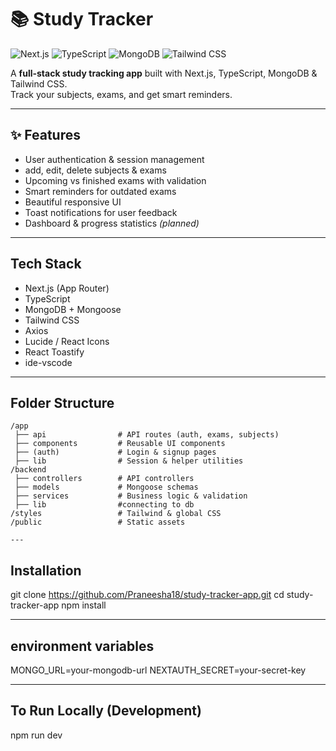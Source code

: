 # 📚 Study Tracker

![Next.js](https://img.shields.io/badge/Next.js-000?logo=next.js&logoColor=white)
![TypeScript](https://img.shields.io/badge/TypeScript-3178C6?logo=typescript&logoColor=white)
![MongoDB](https://img.shields.io/badge/MongoDB-4EA94B?logo=mongodb&logoColor=white)
![Tailwind CSS](https://img.shields.io/badge/Tailwind%20CSS-38B2AC?logo=tailwind-css&logoColor=white)

A **full-stack study tracking app** built with Next.js, TypeScript, MongoDB & Tailwind CSS.  
Track your subjects, exams, and get smart reminders.

---

## ✨ Features

-  User authentication & session management
-  add, edit, delete subjects & exams
-  Upcoming vs finished exams with validation
-  Smart reminders for outdated exams
-  Beautiful responsive UI
-  Toast notifications for user feedback
-  Dashboard & progress statistics _(planned)_

---

##  Tech Stack

- Next.js (App Router)
- TypeScript
- MongoDB + Mongoose
- Tailwind CSS
- Axios
- Lucide / React Icons
- React Toastify
- ide-vscode


---

##  Folder Structure

```plaintext
/app
 ├── api                # API routes (auth, exams, subjects)
 ├── components         # Reusable UI components
 ├── (auth)             # Login & signup pages
 ├── lib                # Session & helper utilities
/backend
 ├── controllers        # API controllers
 ├── models             # Mongoose schemas
 ├── services           # Business logic & validation
 ├── lib                #connecting to db
/styles                 # Tailwind & global CSS
/public                 # Static assets

---
```
## Installation

git clone https://github.com/Praneesha18/study-tracker-app.git
cd study-tracker-app
npm install

---

## environment variables

MONGO_URL=your-mongodb-url
NEXTAUTH_SECRET=your-secret-key

---

##  To Run Locally (Development)

npm run dev
